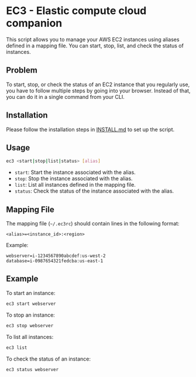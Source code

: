 # EC3 - Elastic compute cloud companion

This script allows you to manage your AWS EC2 instances using aliases defined in a mapping file. You can start, stop, list, and check the status of instances.

## Problem

To start, stop, or check the status of an EC2 instance that you regularly use, you have to follow multiple steps by going into your browser. Instead of that, you can do it in a single command from your CLI.

## Installation

Please follow the installation steps in [INSTALL.md](./INSTALL.md) to set up the script.

## Usage

```bash
ec3 <start|stop|list|status> [alias]
```

- `start`: Start the instance associated with the alias.
- `stop`: Stop the instance associated with the alias.
- `list`: List all instances defined in the mapping file.
- `status`: Check the status of the instance associated with the alias.

## Mapping File

The mapping file (`~/.ec3rc`) should contain lines in the following format:

```
<alias>=<instance_id>:<region>
```

Example:

```
webserver=i-1234567890abcdef:us-west-2
database=i-0987654321fedcba:us-east-1
```

## Example

To start an instance:

```bash
ec3 start webserver
```

To stop an instance:

```bash
ec3 stop webserver
```

To list all instances:

```bash
ec3 list
```

To check the status of an instance:

```bash
ec3 status webserver
```